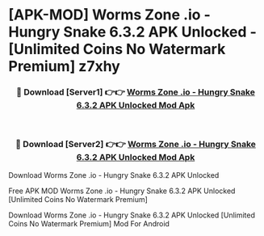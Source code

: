 # [APK-MOD] Worms Zone .io - Hungry Snake 6.3.2 APK Unlocked - [Unlimited Coins No Watermark Premium] z7xhy



<div align="center">
<h3>🔴 Download [Server1] 👉👉 <a href="https://momento.my/?title=Worms_Zone_.io_-_Hungry_Snake_6.3.2_APK_Unlocked">Worms Zone .io - Hungry Snake 6.3.2 APK Unlocked Mod Apk</a></h3><br>

<h3>🔴 Download [Server2] 👉👉 <a href="https://momento.my/?title=Worms_Zone_.io_-_Hungry_Snake_6.3.2_APK_Unlocked">Worms Zone .io - Hungry Snake 6.3.2 APK Unlocked Mod Apk</a></h3>
</div>



Download Worms Zone .io - Hungry Snake 6.3.2 APK Unlocked 

Free APK MOD Worms Zone .io - Hungry Snake 6.3.2 APK Unlocked [Unlimited Coins No Watermark Premium]

Download Worms Zone .io - Hungry Snake 6.3.2 APK Unlocked [Unlimited Coins No Watermark Premium] Mod For Android
